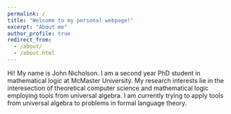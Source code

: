 ```yaml
---
permalink: /
title: "Welcome to my personal webpage!"
excerpt: "About me"
author_profile: true
redirect_from: 
  - /about/
  - /about.html
---
```


Hi! My name is John Nicholson. I am a second year PhD student in mathematical logic at McMaster University. My research interests lie in the interesection of theoretical computer science and mathematical logic employing tools from universal algebra. I am currently trying to apply tools from universal algebra to problems in formal language theory. 
